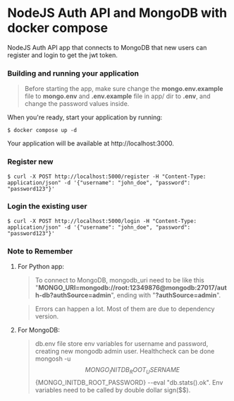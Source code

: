 # NodeJS Auth API and MongoDB with docker compose

NodeJS Auth API app that connects to MongoDB that new users can register and login to get the jwt token.

### Building and running your application

>Before starting the app, make sure change the **mongo.env.example** file to **mongo.env** and **.env.example** file in app/ dir to **.env**, and change the password values inside.

When you're ready, start your application by running:

`$ docker compose up -d`

Your application will be available at http://localhost:3000.

### Register new
``$ curl -X POST http://localhost:5000/register -H "Content-Type: application/json" -d '{"username": "john_doe", "password": "password123"}'``

### Login the existing user
``$ curl -X POST http://localhost:5000/login -H "Content-Type: application/json" -d '{"username": "john_doe", "password": "password123"}'``

### Note to Remember

1. For Python app:
    >To connect to MongoDB, mongodb_uri need to be like this "**MONGO_URI=mongodb://root:12349876@mongodb:27017/auth-db?authSource=admin**", ending with "**?authSource=admin**".

    >Errors can happen a lot. Most of them are due to dependency version.
    
2. For MongoDB:
    >db.env file store env variables for username and password, creating new mongodb admin user. Healthcheck can be done mongosh -u $${MONGO_INITDB_ROOT_USERNAME} $${MONGO_INITDB_ROOT_PASSWORD} --eval "db.stats().ok". Env variables need to be called by double dollar sign($$). 


